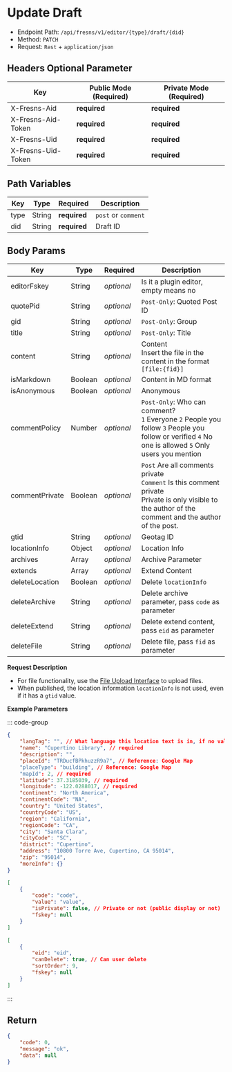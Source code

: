 # Update Draft

- Endpoint Path: `/api/fresns/v1/editor/{type}/draft/{did}`
- Method: `PATCH`
- Request: `Rest` + `application/json`

## Headers Optional Parameter

| Key | Public Mode (Required) | Private Mode (Required) |
| --- | --- | --- |
| X-Fresns-Aid | **required** | **required** |
| X-Fresns-Aid-Token | **required** | **required** |
| X-Fresns-Uid | **required** | **required** |
| X-Fresns-Uid-Token | **required** | **required** |

## Path Variables

| Key | Type | Required | Description |
| --- | --- | --- | --- |
| type | String | **required** | `post` or `comment` |
| did | String | **required** | Draft ID |

## Body Params

| Key | Type | Required | Description |
| --- | --- | --- | --- |
| editorFskey | String | *optional* | Is it a plugin editor, empty means no |
| quotePid | String | *optional* | `Post-Only`: Quoted Post ID |
| gid | String | *optional* | `Post-Only`: Group |
| title | String | *optional* | `Post-Only`: Title |
| content | String | *optional* | Content<br>Insert the file in the content in the format `[file:{fid}]` |
| isMarkdown | Boolean | *optional* | Content in MD format |
| isAnonymous | Boolean | *optional* | Anonymous |
| commentPolicy | Number | *optional* | `Post-Only`: Who can comment?<br>`1` Everyone `2` People you follow `3` People you follow or verified `4` No one is allowed `5` Only users you mention |
| commentPrivate | Boolean | *optional* | `Post` Are all comments private<br>`Comment` Is this comment private<br>Private is only visible to the author of the comment and the author of the post. |
| gtid | String | *optional* | Geotag ID |
| locationInfo | Object | *optional* | Location Info |
| archives | Array | *optional* | Archive Parameter |
| extends | Array | *optional* | Extend Content |
| deleteLocation | Boolean | *optional* | Delete `locationInfo` |
| deleteArchive | String | *optional* | Delete archive parameter, pass `code` as parameter |
| deleteExtend | String | *optional* | Delete extend content, pass `eid` as parameter |
| deleteFile | String | *optional* | Delete file, pass `fid` as parameter |

**Request Description**

- For file functionality, use the [File Upload Interface](../common/file-uploads.md) to upload files.
- When published, the location information `locationInfo` is not used, even if it has a `gtid` value.

**Example Parameters**

::: code-group
```json [Location Info]
{
    "langTag": "", // What language this location text is in, if no value then use X-Fresns-Client-Lang-Tag
    "name": "Cupertino Library", // required
    "description": "",
    "placeId": "TRDucfBPkhuzzR9a7", // Reference: Google Map
    "placeType": "building", // Reference: Google Map
    "mapId": 2, // required 
    "latitude": 37.3185039, // required 
    "longitude": -122.0288017, // required
    "continent": "North America",
    "continentCode": "NA",
    "country": "United States",
    "countryCode": "US",
    "region": "California",
    "regionCode": "CA",
    "city": "Santa Clara",
    "cityCode": "SC",
    "district": "Cupertino",
    "address": "10800 Torre Ave, Cupertino, CA 95014",
    "zip": "95014",
    "moreInfo": {}
}
```

```json [Extend Archive Info]
[
    {
        "code": "code",
        "value": "value",
        "isPrivate": false, // Private or not (public display or not)
        "fskey": null
    }
]
```

```json [Extend Content Info]
[
    {
        "eid": "eid",
        "canDelete": true, // Can user delete
        "sortOrder": 9,
        "fskey": null
    }
]
```
:::

## Return

```json
{
    "code": 0,
    "message": "ok",
    "data": null
}
```
